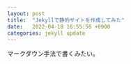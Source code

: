 ```yaml
---
layout: post
title:  "Jekyllで静的サイトを作成してみた"
date:   2022-04-18 16:55:56 +0900
categories: jekyll update
---
```

マークダウン手法で書くみたい。